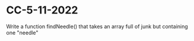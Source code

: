 # CC-5-11-2022
Write a function findNeedle() that takes an array full of junk but containing one "needle"
